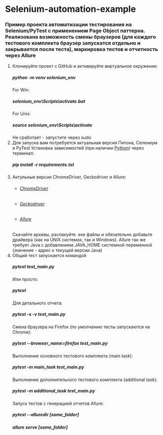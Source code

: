 # Selenium-automation-example
### Пример проекта автоматизации тестирования на Selenium/PyTest с применением Page Object паттерна. Реализована возможность смены браузеров (для каждого тестового комплекта браузер запускатся отдельно и закрывается после теста), маркировка тестов и отчетность через Allure
1.  Клонируйте проект с GitHub и активируйте виртуальное окружение:
    ##### python -m venv selenium_env
    For Win:
    ##### selenium_env\Scripts\activate.bat
    For Unix:
    ##### source selenium_env\Scripts\activate
    Не сработает - запустите через sudo
2.  Для запуска вам потребуется актуальная версия Питона, Селениум и PyTest
    Установка зависимостей (при наличии [Python](https://www.python.org/)) через терминал:
    ##### pip install -r requirements.txt
3. Актульные версии ChromeDriver, Geckodriver и Allure:
    * ###### [ChromeDriver](https://sites.google.com/a/chromium.org/chromedriver/downloads)
    * ###### [Geckodriver](https://github.com/mozilla/geckodriver/releases/)
    * ###### [Allure](https://docs.qameta.io/allure/)
   Скачайте архивы, распакуйте .exe файлы и обязательно добавьте драйвера (как на UNIX системах, так и Windows). Allure так же требует Java с добавлением JAVA_HOME системной переменной (значение - адрес к текущей версии Java)
4. Общий тест запускается командой 
    ##### pytest test_main.py
    Или просто:
    ##### pytest
    Для детального отчета:
    ##### pytest -s -v test_main.py
    Смена браузера на Firefox (по умолчанию тесты запускаются на Chrome):
    ##### pytest --browser_name=firefox test_main.py
    Выполнение основного тестового комплекта (main task):
    ##### pytest -m main_task test_main.py
    Выполнение дополнительного тестового комплекта (additional task):
    ##### pytest -m additional_task test_main.py
    Запуск тестов с генерацией отчетов Allure:
    ##### pytest --alluredir [some_folder] 
    ##### allure serve [some_folder]